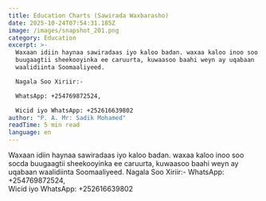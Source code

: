 ```yaml
---
title: Education Charts (Sawirada Waxbarasho)
date: 2025-10-24T07:54:31.185Z
image: /images/snapshot_201.png
category: Education
excerpt: >-
  Waxaan idiin haynaa sawiradaas iyo kaloo badan. waxaa kaloo inoo soo socda
  buugaagtii sheekooyinka ee caruurta, kuwaasoo baahi weyn ay uqabaan
  waalidiinta Soomaaliyeed.

  Nagala Soo Xiriir:-

  WhatsApp: +254769872524,  

  Wicid iyo WhatsApp: +252616639802
author: "P. A. Mr: Sadik Mohamed"
readTime: 5 min read
language: en
---
```

Waxaan idiin haynaa sawiradaas iyo kaloo badan. waxaa kaloo inoo soo socda buugaagtii sheekooyinka ee caruurta, kuwaasoo baahi weyn ay uqabaan waalidiinta Soomaaliyeed.
Nagala Soo Xiriir:-
WhatsApp: +254769872524,\
Wicid iyo WhatsApp: +252616639802